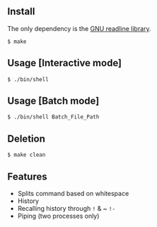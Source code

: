 ## Install

The only dependency is the [GNU readline library](https://cnswww.cns.cwru.edu/php/chet/readline/rltop.html).

```
$ make
```
## Usage [Interactive mode]

```
$ ./bin/shell
```
## Usage [Batch mode]

```
$ ./bin/shell Batch_File_Path
```
## Deletion

```
$ make clean
```
## Features

- Splits command based on whitespace
- History
- Recalling history through `!` & ~ `!-`
- Piping (two processes only)

